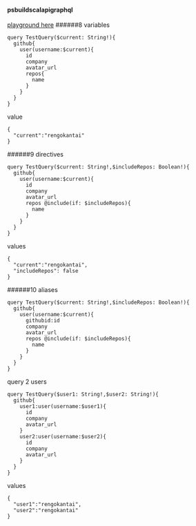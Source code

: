 #### psbuildscalapigraphql
[playground here](https://www.graphqlhub.com/playground)
######8 variables
```
query TestQuery($current: String!){
  github{
    user(username:$current){
      id
      company
      avatar_url
      repos{
        name
      }
    }
  }
}
```
value
```
{
  "current":"rengokantai"
}
```

######9 directives
```
query TestQuery($current: String!,$includeRepos: Boolean!){
  github{
    user(username:$current){
      id
      company
      avatar_url
      repos @include(if: $includeRepos){
        name
      }
    }
  }
}
```
values
```
{
  "current":"rengokantai",
  "includeRepos": false
}
```

######10 aliases
```
query TestQuery($current: String!,$includeRepos: Boolean!){
  github{
    user(username:$current){
      githubid:id
      company
      avatar_url
      repos @include(if: $includeRepos){
        name
      }
    }
  }
}
```

query 2 users
```
query TestQuery($user1: String!,$user2: String!){
  github{
    user1:user(username:$user1){
      id
      company
      avatar_url
    }
    user2:user(username:$user2){
      id
      company
      avatar_url
    }
  }
}
```
values
```
{
  "user1":"rengokantai",
  "user2":"rengokantai"
}
```
